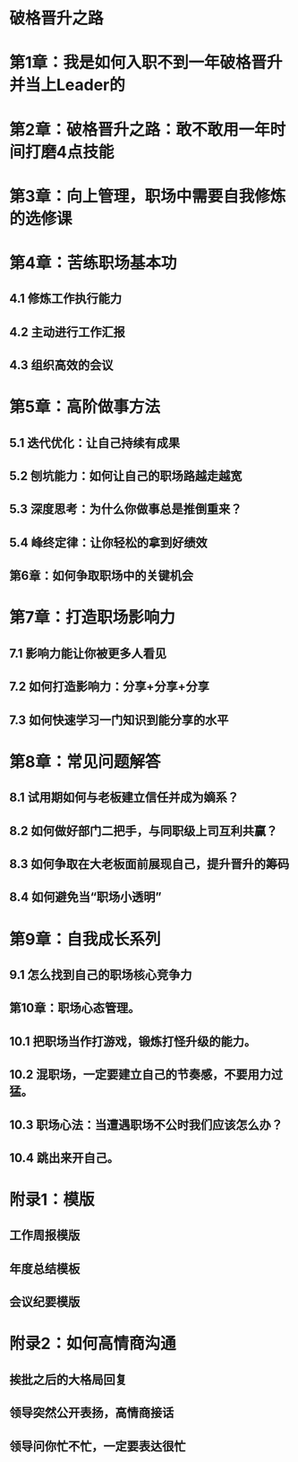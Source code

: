 # 破格晋升之路

# 第1章：我是如何入职不到一年破格晋升并当上Leader的	
# 第2章：破格晋升之路：敢不敢用一年时间打磨4点技能	
# 第3章：向上管理，职场中需要自我修炼的选修课	
# 第4章：苦练职场基本功	
## 4.1 修炼工作执行能力	
## 4.2 主动进行工作汇报	
## 4.3 组织高效的会议	
# 第5章：高阶做事方法	
## 5.1 迭代优化：让自己持续有成果	
## 5.2 刨坑能力：如何让自己的职场路越走越宽	
## 5.3 深度思考：为什么你做事总是推倒重来？	
## 5.4 峰终定律：让你轻松的拿到好绩效	
## 第6章：如何争取职场中的关键机会	
# 第7章：打造职场影响力	
## 7.1 影响力能让你被更多人看见	
## 7.2 如何打造影响力：分享+分享+分享	
## 7.3 如何快速学习一门知识到能分享的水平	
# 第8章：常见问题解答	
## 8.1 试用期如何与老板建立信任并成为嫡系？	
## 8.2 如何做好部门二把手，与同职级上司互利共赢？	
## 8.3 如何争取在大老板面前展现自己，提升晋升的筹码	
## 8.4 如何避免当“职场小透明”	
# 第9章：自我成长系列	
## 9.1 怎么找到自己的职场核心竞争力	
## 第10章：职场心态管理。	
## 10.1 把职场当作打游戏，锻炼打怪升级的能力。	
## 10.2 混职场，一定要建立自己的节奏感，不要用力过猛。	
## 10.3 职场心法：当遭遇职场不公时我们应该怎么办？	
## 10.4 跳出来开自己。	
# 附录1：模版	
## 工作周报模版	
## 年度总结模板	
## 会议纪要模版	
# 附录2：如何高情商沟通	
## 挨批之后的大格局回复	
## 领导突然公开表扬，高情商接话	
## 领导问你忙不忙，一定要表达很忙	
